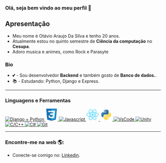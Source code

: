 ### Olá, seja bem vindo ao meu perfil 👋

## Apresentação
 - Meu nome é Otávio Araujo Da Silva e tenho 20 anos.
 - Atualmente estou no quinto semestre de **Ciência da computação** no **Cesupa**.
 - Adoro musica e animes, como Rock e Parasyte

### Bio
- 💕 - Sou desenvolvedor **Backend** e também gosto de **Banco de dados.**.
- 📚 - Estudando: Python, Django e Express.

<hr/>

### Linguagens e Ferramentas

<p align="left">
    <a
    href="https://cdn-bdkok.nitrocdn.com/zASfOZhMHRaGYpKaSOphFIhUcxxDXZOx/assets/static/optimized/rev-177ca70/wp-content/uploads/2020/07/python-5.jpg"
    target="_blank"
  >
    <img
      src="https://www.shuup.com/wp-content/uploads/2017/12/python-plus-django-1.jpg"
      alt="Django + Python"
      width="40"
      height="40"
    />
  </a>
   <a
    href="https://developer.mozilla.org/pt-BR/docs/Web/HTML"
    target="_blank"
  >
  <a href="https://developer.mozilla.org/pt-BR/docs/Web/CSS" target="_blank">
    <img
      src="https://raw.githubusercontent.com/devicons/devicon/master/icons/css3/css3-original.svg"
      alt="CSS"
      width="40"
      height="40"
    />
  </a>
  <a href="https://www.javascript.com/" target="_blank">
    <img
      src="https://tadeuesteves.files.wordpress.com/2014/01/javascript-logo.png"
      alt="Javascript"
      width="40"
      height="40"
    />
  </a>
  <a href="https://pt-br.reactjs.org/" target="_blank">
    <img
      src="https://raw.githubusercontent.com/devicons/devicon/master/icons/react/react-original.svg"
      alt="React"
      width="40"
      height="40"
    />
  </a>
     <a href="https://www.python.org/" target="_blank">
    <img
      src="https://raw.githubusercontent.com/devicons/devicon/master/icons/python/python-original.svg"
      alt="Python"
      width="40"
      height="40"
    />
  </a>
  <a href="https://code.visualstudio.com/" target="_blank">
    <img
      src="https://upload.wikimedia.org/wikipedia/commons/thumb/9/9a/Visual_Studio_Code_1.35_icon.svg/512px-Visual_Studio_Code_1.35_icon.svg.png"
      alt="VsCode"
      width="40"
      height="40"
    />
  </a>
  <a href="https://unity.com/pt" target="_blank">
    <img
      src="https://encrypted-tbn0.gstatic.com/images?q=tbn:ANd9GcSeHBv-VGQDbPf6rzdxpc2mctJkooE_v-sIDh-mpx_RJ9GhkNvd3KD2pe7oZA&s"
      alt="Unity"
      width="40"
      height="40"
    />
  </a>
  <a href="https://encrypted-tbn0.gstatic.com/images?q=tbn:ANd9GcSAsWzqI5V5yXmHKBBC9ChhWJ-J90U0FFwa6xmUK5mF3wzO34ug1rFL6ciNUg&s" target="_blank">
    <img
      src="https://encrypted-tbn0.gstatic.com/images?q=tbn:ANd9GcSAsWzqI5V5yXmHKBBC9ChhWJ-J90U0FFwa6xmUK5mF3wzO34ug1rFL6ciNUg&s"
      alt="C/C++"
      width="40"
      height="40"
    />
  </a>
    <a href="https://upload.wikimedia.org/wikipedia/commons/thumb/0/0d/C_Sharp_wordmark.svg/200px-C_Sharp_wordmark.svg.png" target="_blank">
    <img
      src="https://upload.wikimedia.org/wikipedia/commons/thumb/0/0d/C_Sharp_wordmark.svg/200px-C_Sharp_wordmark.svg.png"
      alt="C#"
      width="40"
      height="40"
    />
  </a>
    </a>
    <a href="https://upload.wikimedia.org/wikipedia/commons/thumb/e/e0/Git-logo.svg/1920px-Git-logo.svg.png">
    <img
      src="https://upload.wikimedia.org/wikipedia/commons/thumb/e/e0/Git-logo.svg/1920px-Git-logo.svg.png"
      alt="Git"
      width="60"
      height="40"
    />
  </a>
  
</p>

<hr/>

### Encontre-me na web 🌎:

- Conecte-se comigo no: <a href="https://www.linkedin.com/in/otávio-araujo-77474b1ab/">Linkedin</a>.
